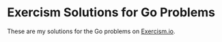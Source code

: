 # Exercism Solutions for Go Problems

These are my solutions for the Go problems on [Exercism.io](http://exercism.io/).